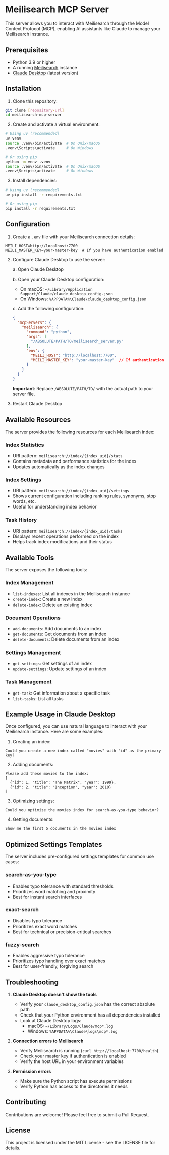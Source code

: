 # Meilisearch MCP Server

This server allows you to interact with Meilisearch through the Model Context Protocol (MCP), enabling AI assistants like Claude to manage your Meilisearch instance.

## Prerequisites

- Python 3.9 or higher
- A running [Meilisearch](https://www.meilisearch.com/) instance
- [Claude Desktop](https://claude.ai/download) (latest version)

## Installation

1. Clone this repository:
```bash
git clone [repository-url]
cd meilisearch-mcp-server
```

2. Create and activate a virtual environment:
```bash
# Using uv (recommended)
uv venv
source .venv/bin/activate  # On Unix/macOS
.venv\Scripts\activate     # On Windows

# Or using pip
python -m venv .venv
source .venv/bin/activate  # On Unix/macOS
.venv\Scripts\activate     # On Windows
```

3. Install dependencies:
```bash
# Using uv (recommended)
uv pip install -r requirements.txt

# Or using pip
pip install -r requirements.txt
```

## Configuration

1. Create a `.env` file with your Meilisearch connection details:
```env
MEILI_HOST=http://localhost:7700
MEILI_MASTER_KEY=your-master-key  # If you have authentication enabled
```

2. Configure Claude Desktop to use the server:

   a. Open Claude Desktop
   
   b. Open your Claude Desktop configuration:
   - On macOS: `~/Library/Application Support/Claude/claude_desktop_config.json`
   - On Windows: `%APPDATA%\Claude\claude_desktop_config.json`

   c. Add the following configuration:
   ```json
   {
     "mcpServers": {
       "meilisearch": {
         "command": "python",
         "args": [
           "/ABSOLUTE/PATH/TO/meilisearch_server.py"
         ],
         "env": {
           "MEILI_HOST": "http://localhost:7700",
           "MEILI_MASTER_KEY": "your-master-key"  // If authentication is enabled
         }
       }
     }
   }
   ```
   
   **Important**: Replace `/ABSOLUTE/PATH/TO/` with the actual path to your server file.

3. Restart Claude Desktop

## Available Resources

The server provides the following resources for each Meilisearch index:

### Index Statistics
- URI pattern: `meilisearch://index/{index_uid}/stats`
- Contains metadata and performance statistics for the index
- Updates automatically as the index changes

### Index Settings
- URI pattern: `meilisearch://index/{index_uid}/settings`
- Shows current configuration including ranking rules, synonyms, stop words, etc.
- Useful for understanding index behavior

### Task History
- URI pattern: `meilisearch://index/{index_uid}/tasks`
- Displays recent operations performed on the index
- Helps track index modifications and their status

## Available Tools

The server exposes the following tools:

### Index Management
- `list-indexes`: List all indexes in the Meilisearch instance
- `create-index`: Create a new index
- `delete-index`: Delete an existing index

### Document Operations
- `add-documents`: Add documents to an index
- `get-documents`: Get documents from an index
- `delete-documents`: Delete documents from an index

### Settings Management
- `get-settings`: Get settings of an index
- `update-settings`: Update settings of an index

### Task Management
- `get-task`: Get information about a specific task
- `list-tasks`: List all tasks

## Example Usage in Claude Desktop

Once configured, you can use natural language to interact with your Meilisearch instance. Here are some examples:

1. Creating an index:
```
Could you create a new index called "movies" with "id" as the primary key?
```

2. Adding documents:
```
Please add these movies to the index:
[
  {"id": 1, "title": "The Matrix", "year": 1999},
  {"id": 2, "title": "Inception", "year": 2010}
]
```

3. Optimizing settings:
```
Could you optimize the movies index for search-as-you-type behavior?
```

4. Getting documents:
```
Show me the first 5 documents in the movies index
```

## Optimized Settings Templates

The server includes pre-configured settings templates for common use cases:

### search-as-you-type
- Enables typo tolerance with standard thresholds
- Prioritizes word matching and proximity
- Best for instant search interfaces

### exact-search
- Disables typo tolerance
- Prioritizes exact word matches
- Best for technical or precision-critical searches

### fuzzy-search
- Enables aggressive typo tolerance
- Prioritizes typo handling over exact matches
- Best for user-friendly, forgiving search

## Troubleshooting

1. **Claude Desktop doesn't show the tools**
   - Verify your `claude_desktop_config.json` has the correct absolute path
   - Check that your Python environment has all dependencies installed
   - Look at Claude Desktop logs:
     - macOS: `~/Library/Logs/Claude/mcp*.log`
     - Windows: `%APPDATA%\Claude\logs\mcp*.log`

2. **Connection errors to Meilisearch**
   - Verify Meilisearch is running (`curl http://localhost:7700/health`)
   - Check your master key if authentication is enabled
   - Verify the host URL in your environment variables

3. **Permission errors**
   - Make sure the Python script has execute permissions
   - Verify Python has access to the directories it needs

## Contributing

Contributions are welcome! Please feel free to submit a Pull Request.

## License

This project is licensed under the MIT License - see the LICENSE file for details.